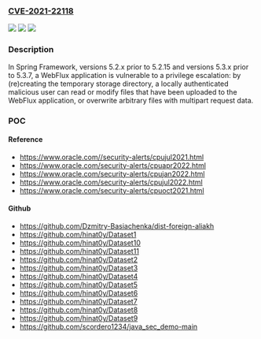 ### [CVE-2021-22118](https://cve.mitre.org/cgi-bin/cvename.cgi?name=CVE-2021-22118)
![](https://img.shields.io/static/v1?label=Product&message=Spring%20Framework&color=blue)
![](https://img.shields.io/static/v1?label=Version&message=n%2Fa&color=blue)
![](https://img.shields.io/static/v1?label=Vulnerability&message=CWE-269%3A%20Improper%20Privilege%20Management&color=brighgreen)

### Description

In Spring Framework, versions 5.2.x prior to 5.2.15 and versions 5.3.x prior to 5.3.7, a WebFlux application is vulnerable to a privilege escalation: by (re)creating the temporary storage directory, a locally authenticated malicious user can read or modify files that have been uploaded to the WebFlux application, or overwrite arbitrary files with multipart request data.

### POC

#### Reference
- https://www.oracle.com//security-alerts/cpujul2021.html
- https://www.oracle.com/security-alerts/cpuapr2022.html
- https://www.oracle.com/security-alerts/cpujan2022.html
- https://www.oracle.com/security-alerts/cpujul2022.html
- https://www.oracle.com/security-alerts/cpuoct2021.html

#### Github
- https://github.com/Dzmitry-Basiachenka/dist-foreign-aliakh
- https://github.com/hinat0y/Dataset1
- https://github.com/hinat0y/Dataset10
- https://github.com/hinat0y/Dataset11
- https://github.com/hinat0y/Dataset2
- https://github.com/hinat0y/Dataset3
- https://github.com/hinat0y/Dataset4
- https://github.com/hinat0y/Dataset5
- https://github.com/hinat0y/Dataset6
- https://github.com/hinat0y/Dataset7
- https://github.com/hinat0y/Dataset8
- https://github.com/hinat0y/Dataset9
- https://github.com/scordero1234/java_sec_demo-main

